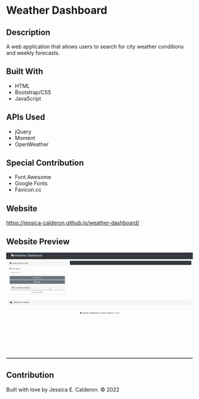 # Weather Dashboard

## Description
A web application that allows users to search for city weather conditions and weekly forecasts. 

## Built With
* HTML
* Bootstrap/CSS
* JavaScript
## APIs Used 
* jQuery
* Moment
* OpenWeather
## Special Contribution
* Font Awesome
* Google Fonts
* Favicon.cc

## Website 
https://jessica-calderon.github.io/weather-dashboard/

## Website Preview
![index](./assets/images/weather-dashboard.gif)

## Contribution
Built with love by Jessica E. Calderon. © 2022
